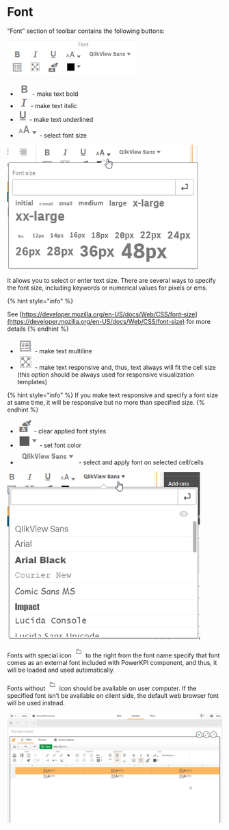 # Font

“Font” section of toolbar contains the following buttons:

![](../.gitbook/assets/image%20%2878%29.png)

* ![](../.gitbook/assets/image%20%2823%29.png) - make text bold
* ![](../.gitbook/assets/image%20%2865%29.png) - make text italic
* ![](../.gitbook/assets/image%20%2874%29.png) - make text underlined
* ![](../.gitbook/assets/image.png) - select font size

![](../.gitbook/assets/fontsize.png)

It allows you to select or enter text size. There are several ways to specify the font size, including keywords or numerical values for pixels or ems.

{% hint style="info" %}

See [https://developer.mozilla.org/en-US/docs/Web/CSS/font-size](https://developer.mozilla.org/en-US/docs/Web/CSS/font-size) for more details
{% endhint %}

* ![](../.gitbook/assets/image%20%2849%29.png) - make text multiline
* ![](../.gitbook/assets/image%20%2866%29.png) - make text responsive and, thus, text always will fit the cell size \(this option should be always used for responsive visualization templates\)

{% hint style="info" %}
If you make text responsive and specify a font size at same time, it will be responsive but no more than specified size.
{% endhint %}

* ![](../.gitbook/assets/image%20%2854%29.png) - clear applied font styles
* ![](../.gitbook/assets/image%20%2897%29.png) - set font color
* ![](../.gitbook/assets/image%20%28109%29.png) - select and apply font on selected cell/cells

![](../.gitbook/assets/fonts.png)

Fonts with special icon ![](../.gitbook/assets/image%20%2862%29.png) to the right from the font name specify that font comes as an external font included with PowerKPI component, and thus, it will be loaded and used automatically.

Fonts without ![](../.gitbook/assets/image%20%2862%29.png) icon should be available on user computer. If the specified font isn’t be available on client side, the default web browser font will be used instead.

![](../.gitbook/assets/2019-04-02_14-22-27.gif)



